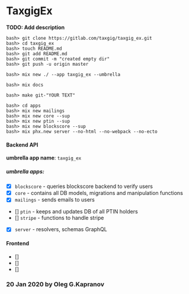 # TaxgigEx

**TODO: Add description**

```
bash> git clone https://gitlab.com/taxgig/taxgig_ex.git
bash> cd taxgig_ex
bash> touch README.md
bash> git add README.md
bash> git commit -m "created empty dir"
bash> git push -u origin master

bash> mix new ./ --app taxgig_ex --umbrella

bash> mix docs

bash> make git-"YOUR TEXT"
```

```
bash> cd apps
bash> mix new mailings
bash> mix new core --sup
bash> mix new ptin --sup
bash> mix new blockscore --sup
bash> mix phx.new server --no-html --no-webpack --no-ecto
```

#### Backend API

**umbrella app name**: `taxgig_ex`

##### umbrella apps:
- [X] `blockscore` - queries blockscore backend to verify users
- [X] `core` - contains all DB models, migrations and manipulation functions
- [X] `mailings` - sends emails to users
- [] `ptin` - keeps and updates DB of all PTIN holders
- [] `stripe` - functions to handle stripe
- [X] `server` - resolvers, schemas GraphQL

#### Frontend
- []
- []
- []


### 20 Jan 2020 by Oleg G.Kapranov

[1]: https://gitlab.com/taxgig/taxgig_ex
[2]: https://paper.dropbox.com/doc/Graph-API--AsyYKWDkl3ycVg1z40YLkKukAg-FNst2XVqeQQW5HBCs0JKH
[3]: https://paper.dropbox.com/doc/Backend-Tech-Documentation-UOhiP5AhK7PsJBJ5ZVKJo#:h2=umbrella-apps
